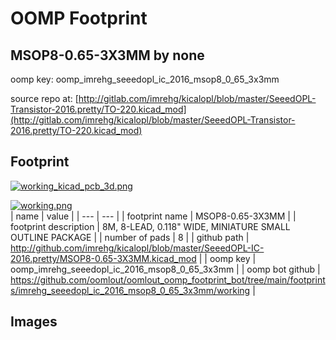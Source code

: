 # OOMP Footprint  
## MSOP8-0.65-3X3MM  by none  
  
oomp key: oomp_imrehg_seeedopl_ic_2016_msop8_0_65_3x3mm  
  
source repo at: [http://gitlab.com/imrehg/kicalopl/blob/master/SeeedOPL-Transistor-2016.pretty/TO-220.kicad_mod](http://gitlab.com/imrehg/kicalopl/blob/master/SeeedOPL-Transistor-2016.pretty/TO-220.kicad_mod)  
## Footprint  
  
[![working_kicad_pcb_3d.png](working_kicad_pcb_3d_600.png)](working_kicad_pcb_3d.png)  
  
[![working.png](working_600.png)](working.png)  
| name | value | 
| --- | --- | 
| footprint name | MSOP8-0.65-3X3MM | 
| footprint description | 8M, 8-LEAD, 0.118" WIDE, MINIATURE SMALL OUTLINE PACKAGE | 
| number of pads | 8 | 
| github path | http://github.com/imrehg/kicalopl/blob/master/SeeedOPL-IC-2016.pretty/MSOP8-0.65-3X3MM.kicad_mod | 
| oomp key | oomp_imrehg_seeedopl_ic_2016_msop8_0_65_3x3mm | 
| oomp bot github | https://github.com/oomlout/oomlout_oomp_footprint_bot/tree/main/footprints/imrehg_seeedopl_ic_2016_msop8_0_65_3x3mm/working | 
## Images  
